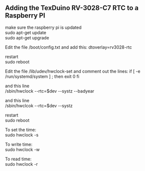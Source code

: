 ## Adding the TexDuino RV-3028-C7 RTC to a Raspberry PI

make sure the raspberry pi is updated<br>
sudo apt-get update<br>
sudo apt-get upgrade<br>

Edit the file /boot/config.txt  and add this:
dtoverlay=rv3028-rtc

restart<br>
sudo reboot

Edit the file /lib/udev/hwclock-set and comment out the lines:
if [ -e /run/systemd/system ] ; then
    exit 0
fi

and this line<br>
  /sbin/hwclock  --rtc=$dev --systz  --badyear
  
and this line<br>
  /sbin/hwclcok --rtc=$dev --systz
  
restart<br>
sudo reboot


To set the time:<br>
sudo hwclock -s

To write time:<br>
sudo hwclock -w 

To read time:<br>
sudo hwclock -r



